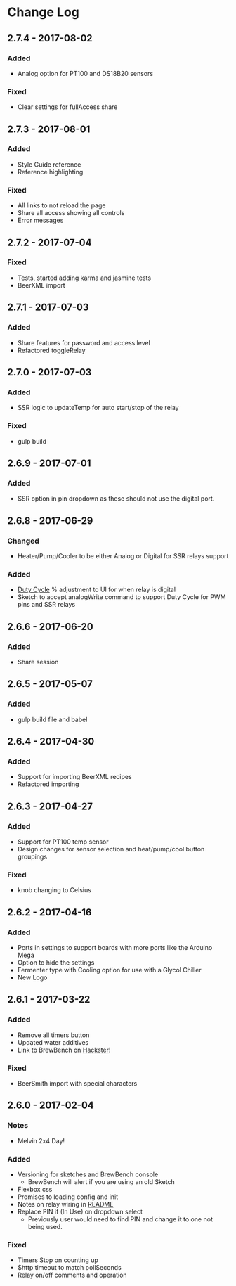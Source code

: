 # Change Log

## 2.7.4 - 2017-08-02

### Added
- Analog option for PT100 and DS18B20 sensors

### Fixed
- Clear settings for fullAccess share

## 2.7.3 - 2017-08-01

### Added
- Style Guide reference
- Reference highlighting

### Fixed
- All links to not reload the page
- Share all access showing all controls
- Error messages

## 2.7.2 - 2017-07-04

### Fixed
- Tests, started adding karma and jasmine tests
- BeerXML import

## 2.7.1 - 2017-07-03

### Added
- Share features for password and access level
- Refactored toggleRelay

## 2.7.0 - 2017-07-03

### Added
- SSR logic to updateTemp for auto start/stop of the relay

### Fixed
- gulp build

## 2.6.9 - 2017-07-01

### Added
- SSR option in pin dropdown as these should not use the digital port.

## 2.6.8 - 2017-06-29

### Changed
- Heater/Pump/Cooler to be either Analog or Digital for SSR relays support

### Added
- [Duty Cycle](https://www.arduino.cc/en/Tutorial/SecretsOfArduinoPWM) % adjustment to UI for when relay is digital
- Sketch to accept analogWrite command to support Duty Cycle for PWM pins and SSR relays

## 2.6.6 - 2017-06-20

### Added
- Share session

## 2.6.5 - 2017-05-07

### Added
- gulp build file and babel

## 2.6.4 - 2017-04-30

### Added
- Support for importing BeerXML recipes
- Refactored importing

## 2.6.3 - 2017-04-27

### Added
- Support for PT100 temp sensor
- Design changes for sensor selection and heat/pump/cool button groupings

### Fixed
- knob changing to Celsius

## 2.6.2 - 2017-04-16

### Added
- Ports in settings to support boards with more ports like the Arduino Mega
- Option to hide the settings
- Fermenter type with Cooling option for use with a Glycol Chiller
- New Logo

## 2.6.1 - 2017-03-22

### Added
- Remove all timers button
- Updated water additives
- Link to BrewBench on [Hackster](https://www.hackster.io/brewbench/brewbench-d64d90)!

### Fixed
- BeerSmith import with special characters

## 2.6.0 - 2017-02-04

### Notes
- Melvin 2x4 Day!

### Added
- Versioning for sketches and BrewBench console
  - BrewBench will alert if you are using an old Sketch
- Flexbox css
- Promises to loading config and init
- Notes on relay wiring in [README](README.md)
- Replace PIN if (In Use) on dropdown select
  - Previously user would need to find PIN and change it to one not being used.

### Fixed
- Timers Stop on counting up
- $http timeout to match pollSeconds
- Relay on/off comments and operation
